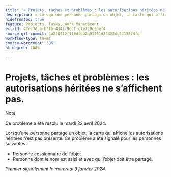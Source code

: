 ```yaml
---
title: '« Projets, tâches et problèmes : les autorisations héritées ne s’affichent pas. »'
description: « Lorsqu’une personne partage un objet, la carte qui affiche les autorisations héritées n’est pas présente.  »
hidefromtoc: true
feature: Projects, Tasks, Work Management
exl-id: 47ec3dca-b3fb-4347-9ecf-c7e729c36ef4
source-git-commit: 4a2f09f2f116dfdb2a91f61d83422dc54158f4fd
workflow-type: tm+mt
source-wordcount: '86'
ht-degree: 100%

---
```


# Projets, tâches et problèmes : les autorisations héritées ne s’affichent pas.

>[!NOTE]
>
>Ce problème a été résolu le mardi 22 avril 2024.

Lorsqu’une personne partage un objet, la carte qui affiche les autorisations héritées n’est pas présente. Ce problème a été signalé pour les personnes suivantes :

* Personne cessionnaire de l’objet
* Personne dont le nom est saisi et avec qui l’objet doit être partagé.

_Premier signalement le mercredi 9 janvier 2024._
